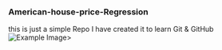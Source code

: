 ### American-house-price-Regression
this is just a simple Repo I have created it to learn Git &amp; GitHub\
<img src="https://www.google.com/url?sa=i&url=https%3A%2F%2Fincubator.ucf.edu%2Fwhat-is-artificial-intelligence-ai-and-why-people-should-learn-about-it%2F&psig=AOvVaw3ghZgfP4uZpbkdIOH3bdhG&ust=1738093793892000&source=images&cd=vfe&opi=89978449&ved=0CBQQjRxqFwoTCICfsYzWlosDFQAAAAAdAAAAABAE" alt="Example Image">>
